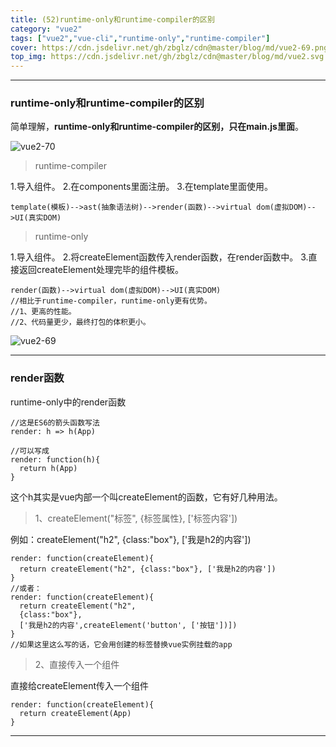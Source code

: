 ```yaml
---
title: (52)runtime-only和runtime-compiler的区别
category: "vue2"
tags: ["vue2","vue-cli","runtime-only","runtime-compiler"]
cover: https://cdn.jsdelivr.net/gh/zbglz/cdn@master/blog/md/vue2-69.png
top_img: https://cdn.jsdelivr.net/gh/zbglz/cdn@master/blog/md/vue2.svg
---
```


***

### runtime-only和runtime-compiler的区别

简单理解，**runtime-only和runtime-compiler的区别，只在main.js里面**。

![vue2-70](https://cdn.jsdelivr.net/gh/zbglz/cdn@master/blog/md/vue2-70.png)

> runtime-compiler

1.导入组件。
2.在components里面注册。
3.在template里面使用。


    template(模板)-->ast(抽象语法树)-->render(函数)-->virtual dom(虚拟DOM)-->UI(真实DOM)


> runtime-only

1.导入组件。
2.将createElement函数传入render函数，在render函数中。
3.直接返回createElement处理完毕的组件模板。


    render(函数)-->virtual dom(虚拟DOM)-->UI(真实DOM)
    //相比于runtime-compiler，runtime-only更有优势。
    //1、更高的性能。
    //2、代码量更少，最终打包的体积更小。


![vue2-69](https://cdn.jsdelivr.net/gh/zbglz/cdn@master/blog/md/vue2-69.png)

***

### render函数

runtime-only中的render函数


    //这是ES6的箭头函数写法
    render: h => h(App)
    
    //可以写成
    render: function(h){
      return h(App)
    }


这个h其实是vue内部一个叫createElement的函数，它有好几种用法。

> 1、createElement("标签", {标签属性}, ['标签内容'])

例如：createElement("h2", {class:"box"}, ['我是h2的内容'])


    render: function(createElement){
      return createElement("h2", {class:"box"}, ['我是h2的内容'])
    }
    //或者：
    render: function(createElement){
      return createElement("h2",
      {class:"box"}, 
      ['我是h2的内容',createElement('button', ['按钮'])])
    }
    //如果这里这么写的话，它会用创建的标签替换vue实例挂载的app

> 2、直接传入一个组件

直接给createElement传入一个组件

    render: function(createElement){
      return createElement(App)
    }


***